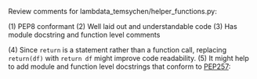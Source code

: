 Review comments for lambdata_temsychen/helper_functions.py:

(1) PEP8 conformant
(2) Well laid out and understandable code
(3) Has module docstring and function level comments

(4) Since `return` is a statement rather than a function call, replacing `return(df)` with `return df` might improve code readability. 
(5) It might help to add module and function level docstrings that conform to [PEP257](https://www.python.org/dev/peps/pep-0257/#multi-line-docstrings):


